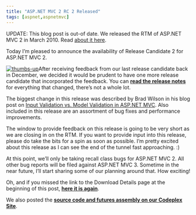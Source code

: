 ```yaml
---
title: "ASP.NET MVC 2 RC 2 Released"
tags: [aspnet,aspnetmvc]
---
```

UPDATE: This blog post is out-of date. We released the RTM of ASP.NET
MVC 2 in March 2010. Read [about it
here](http://haacked.com/archive/2010/03/11/aspnet-mvc2-released.aspx "ASP.NET MVC 2 RTM").

Today I’m pleased to announce the availability of Release Candidate 2
for ASP.NET MVC 2.

[![thumbs-up](http://haacked.com/images/haacked_com/WindowsLiveWriter/ASP.NETMVC2RC2Released_E8E6/thumbs-up_3.jpg "thumbs-up")](http://www.flickr.com/photos/89186997@N00/3396410350/ "thumbs up by richkidsunite - creative commons by attribution")After
receiving feedback from our last release candidate back in December, we
decided it would be prudent to have one more release candidate that
incorporated the feedback. You can **[read the release
notes](http://go.microsoft.com/fwlink/?LinkID=182482 "ASP.NET MVC 2 RC 2 Release Notes")**
for everything that changed, there’s not a whole lot.

The biggest change in this release was described by Brad Wilson in his
blog post on [Input Validation vs. Model Validation in ASP.NET
MVC](http://bradwilson.typepad.com/blog/2010/01/input-validation-vs-model-validation-in-aspnet-mvc.html "Input Validation vs Model Validation").
Also included in this release are an assortment of bug fixes and
performance improvements.

The window to provide feedback on this release is going to be very short
as we are closing in on the RTM. If you want to provide input into this
release, please do take the bits for a spin as soon as possible. I’m
pretty excited about this release as I can see the end of the tunnel
fast approaching. :)

At this point, we’ll only be taking recall class bugs for ASP.NET MVC 2.
All other bug reports will be filed against ASP.NET MVC 3. Sometime in
the near future, I’ll start sharing some of our planning around that.
How exciting!

Oh, and if you missed the link to the Download Details page at the
beginning of this post, [**here it is
again**](http://go.microsoft.com/fwlink/?LinkID=182483 "ASP.NET MVC 2 RC 2 Download Details").

We also posted the **[source code and futures assembly on our Codeplex
Site](http://aspnet.codeplex.com/Release/ProjectReleases.aspx?ReleaseId=39978 "ASP.NET MVC 2 RC 2 Source Code")**.